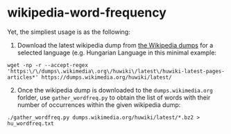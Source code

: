# wikipedia-word-frequency
 
 
Yet, the simpliest usage is as the following:

1. Download the latest wikipedia dump from [the Wikipedia dumps](https://dumps.wikimedia.org/huwiki/latest/) for a selected language (e.g. Hungarian Language in this minimal example:


`wget -np -r --accept-regex 'https:\/\/dumps\.wikimedia\.org\/huwiki\/latest\/huwiki-latest-pages-articles*' https://dumps.wikimedia.org/huwiki/latest/
`

2. Once the wikipedia dump is downloaded to the `dumps.wikimedia.org` forlder, use `gather_wordfreq.py` to obtain the list of words with their number of occurrences within the given wikipedia dump:

`./gather_wordfreq.py dumps.wikimedia.org/huwiki/latest/*.bz2 > hu_wordfreq.txt
`

